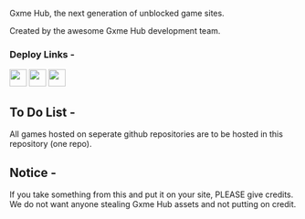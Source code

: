 Gxme Hub, the next generation of unblocked game sites. 

Created by the awesome Gxme Hub development team.

### Deploy Links - 
<a href="https://heroku.com/deploy?template=https://github.com/xlegends/gxmehub"><img height="30px" src="https://raw.githubusercontent.com/FogNetwork/Tsunami/main/deploy/heroku2.svg"><img></a>
<a href="https://repl.it/github/xlegends/gxmehub"><img height="30px" src="https://raw.githubusercontent.com/FogNetwork/Tsunami/main/deploy/replit2.svg"><img></a>
<a href="https://glitch.com/edit/#!/import/github/xlegends/gxmehub"><img height="30px" src="https://raw.githubusercontent.com/FogNetwork/Tsunami/main/deploy/glitch2.svg"><img></a>

## To Do List -

All games hosted on seperate github repositories are to be hosted in this repository (one repo).

## Notice -

If you take something from this and put it on your site, PLEASE give credits. We do not want anyone stealing Gxme Hub assets and not putting on credit.
